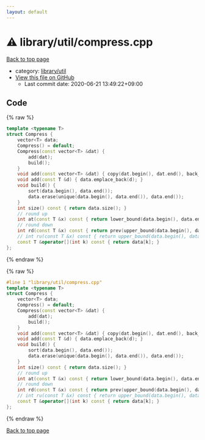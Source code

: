 ```yaml
---
layout: default
---
```


<!-- mathjax config similar to math.stackexchange -->
<script type="text/javascript" async
  src="https://cdnjs.cloudflare.com/ajax/libs/mathjax/2.7.5/MathJax.js?config=TeX-MML-AM_CHTML">
</script>
<script type="text/x-mathjax-config">
  MathJax.Hub.Config({
    TeX: { equationNumbers: { autoNumber: "AMS" }},
    tex2jax: {
      inlineMath: [ ['$','$'] ],
      processEscapes: true
    },
    "HTML-CSS": { matchFontHeight: false },
    displayAlign: "left",
    displayIndent: "2em"
  });
</script>

<script type="text/javascript" src="https://cdnjs.cloudflare.com/ajax/libs/jquery/3.4.1/jquery.min.js"></script>
<script src="https://cdn.jsdelivr.net/npm/jquery-balloon-js@1.1.2/jquery.balloon.min.js" integrity="sha256-ZEYs9VrgAeNuPvs15E39OsyOJaIkXEEt10fzxJ20+2I=" crossorigin="anonymous"></script>
<script type="text/javascript" src="../../../assets/js/copy-button.js"></script>
<link rel="stylesheet" href="../../../assets/css/copy-button.css" />


# :warning: library/util/compress.cpp

<a href="../../../index.html">Back to top page</a>

* category: <a href="../../../index.html#a01cbb0d6e18d64f17c40364f01e4520">library/util</a>
* <a href="{{ site.github.repository_url }}/blob/master/library/util/compress.cpp">View this file on GitHub</a>
    - Last commit date: 2020-06-21 13:49:22+09:00




## Code

<a id="unbundled"></a>
{% raw %}
```cpp
template <typename T>
struct Compress {
    vector<T> data;
    Compress() = default;
    Compress(const vector<T> &dat) {
        add(dat);
        build();
    }
    void add(const vector<T> &dat) { copy(dat.begin(), dat.end(), back_inserter(data)); }
    void add(const T &d) { data.emplace_back(d); }
    void build() {
        sort(data.begin(), data.end());
        data.erase(unique(data.begin(), data.end()), data.end());
    }
    int size() const { return data.size(); }
    // round up
    int at(const T &x) const { return lower_bound(data.begin(), data.end(), x) - data.begin(); }
    // round down
    int rd(const T &x) const { return prev(upper_bound(data.begin(), data.end(), x)) - data.begin(); }
    // int ru(const T &x) const { return upper_bound(data.begin(), data.end(), x) - data.begin(); }
    const T &operator[](int k) const { return data[k]; }
};
```
{% endraw %}

<a id="bundled"></a>
{% raw %}
```cpp
#line 1 "library/util/compress.cpp"
template <typename T>
struct Compress {
    vector<T> data;
    Compress() = default;
    Compress(const vector<T> &dat) {
        add(dat);
        build();
    }
    void add(const vector<T> &dat) { copy(dat.begin(), dat.end(), back_inserter(data)); }
    void add(const T &d) { data.emplace_back(d); }
    void build() {
        sort(data.begin(), data.end());
        data.erase(unique(data.begin(), data.end()), data.end());
    }
    int size() const { return data.size(); }
    // round up
    int at(const T &x) const { return lower_bound(data.begin(), data.end(), x) - data.begin(); }
    // round down
    int rd(const T &x) const { return prev(upper_bound(data.begin(), data.end(), x)) - data.begin(); }
    // int ru(const T &x) const { return upper_bound(data.begin(), data.end(), x) - data.begin(); }
    const T &operator[](int k) const { return data[k]; }
};

```
{% endraw %}

<a href="../../../index.html">Back to top page</a>

